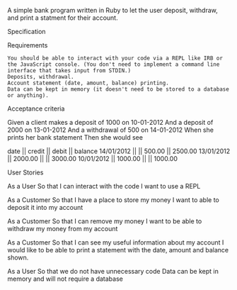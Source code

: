 

A simple bank program written in Ruby to let the user deposit, withdraw, and print a statment for their account.





Specification

Requirements

    You should be able to interact with your code via a REPL like IRB or the JavaScript console. (You don't need to implement a command line interface that takes input from STDIN.)
    Deposits, withdrawal.
    Account statement (date, amount, balance) printing.
    Data can be kept in memory (it doesn't need to be stored to a database or anything).

Acceptance criteria

Given a client makes a deposit of 1000 on 10-01-2012
And a deposit of 2000 on 13-01-2012
And a withdrawal of 500 on 14-01-2012
When she prints her bank statement
Then she would see

date || credit || debit || balance
14/01/2012 || || 500.00 || 2500.00
13/01/2012 || 2000.00 || || 3000.00
10/01/2012 || 1000.00 || || 1000.00





User Stories

As a User 
So that I can interact with the code
I want to use a REPL

As a Customer
So that I have a place to store my money
I want to able to deposit it into my account

As a Customer
So that I can remove my money
I want to be able to withdraw my money from my account

As a Customer
So that I can see my useful information about my account
I would like to be able to print a statement with the date, amount and balance shown.

As a User
So that we do not have unnecessary code
Data can be kept in memory and will not require a database


